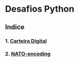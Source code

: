 # Desafios Python

## Indice

### 1. [Carteira Digital](https://github.com/rodrigmars/desafios/blob/main/desafios/001/README.md)

### 2. [NATO-encoding](https://github.com/rodrigmars/desafios/blob/main/desafios/002/README.md)
